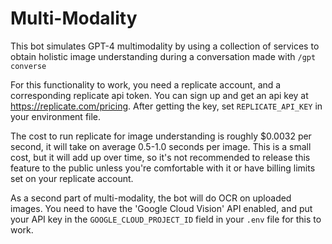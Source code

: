 # Multi-Modality

This bot simulates GPT-4 multimodality by using a collection of services to obtain holistic image understanding during a conversation made with `/gpt converse`

For this functionality to work, you need a replicate account, and a corresponding replicate api token. You can sign up and get an api key at https://replicate.com/pricing. After getting the key, set `REPLICATE_API_KEY` in your environment file.

The cost to run replicate for image understanding is roughly $0.0032 per second, it will take on average 0.5-1.0 seconds per image. This is a small cost, but it will add up over time, so it's not recommended to release this feature to the public unless you're comfortable with it or have billing limits set on your replicate account.

As a second part of multi-modality, the bot will do OCR on uploaded images. You need to have the 'Google Cloud Vision' API enabled, and put your API key in the `GOOGLE_CLOUD_PROJECT_ID` field in your `.env` file for this to work.
